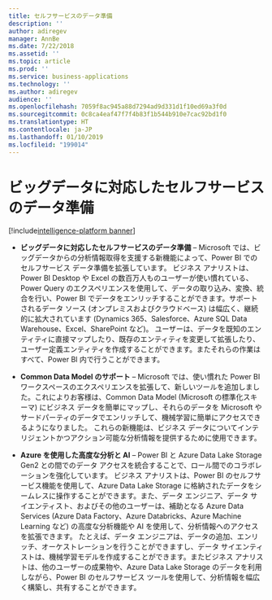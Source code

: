 ```yaml
---
title: セルフサービスのデータ準備
description: ''
author: adiregev
manager: AnnBe
ms.date: 7/22/2018
ms.assetid: ''
ms.topic: article
ms.prod: ''
ms.service: business-applications
ms.technology: ''
ms.author: adiregev
audience: ''
ms.openlocfilehash: 7059f8ac945a88d7294ad9d331d1f10ed69a3f0d
ms.sourcegitcommit: 0c8ca4eaf47f7f4b83f1b544b910e7cac92bd1f0
ms.translationtype: HT
ms.contentlocale: ja-JP
ms.lasthandoff: 01/10/2019
ms.locfileid: "199014"
---
```

#  <a name="self-service-data-prep-for-big-data"></a>ビッグデータに対応したセルフサービスのデータ準備  

[!include[intelligence-platform banner](../../includes/intelligence-platform.md)]




-   **ビッグデータに対応したセルフサービスのデータ準備** – Microsoft では、ビッグデータからの分析情報取得を支援する新機能によって、Power BI でのセルフサービス データ準備を拡張しています。 ビジネス アナリストは、Power BI Desktop や Excel の数百万人ものユーザーが使い慣れている、Power Query のエクスペリエンスを使用して、データの取り込み、変換、統合を行い、Power BI でデータをエンリッチすることができます。サポートされるデータ ソース (オンプレミスおよびクラウドベース) は幅広く、継続的に拡大されています (Dynamics 365、Salesforce、Azure SQL Data Warehouse、Excel、SharePoint など)。 ユーザーは、データを既知のエンティティに直接マップしたり、既存のエンティティを変更して拡張したり、ユーザー定義エンティティを作成することができます。またそれらの作業はすべて、Power BI 内で行うことができます。

- **Common Data Model のサポート** – Microsoft では、使い慣れた Power BI ワークスペースのエクスペリエンスを拡張して、新しいツールを追加しました。これによりお客様は、Common Data Model (Microsoft の標準化スキーマ) にビジネス データを簡単にマップし、それらのデータを Microsoft やサードパーティのデータでエンリッチして、機械学習に簡単にアクセスできるようになりました。 これらの新機能は、ビジネス データについてインテリジェントかつアクション可能な分析情報を提供するために使用できます。 

-   **Azure を使用した高度な分析と AI** – Power BI と Azure Data Lake Storage Gen2 との間でのデータ アクセスを統合することで、ロール間でのコラボレーションを強化しています。 ビジネス アナリストは、Power BI のセルフサービス機能を使用して、Azure Data Lake Storage に格納されたデータをシームレスに操作することができます。また、データ エンジニア、データ サイエンティスト、およびその他のユーザーは、補助となる Azure Data Services (Azure Data Factory、Azure Databricks、Azure Machine Learning など) の高度な分析機能や AI を使用して、分析情報へのアクセスを拡張できます。 たとえば、データ エンジニアは、データの追加、エンリッチ、オーケストレーションを行うことができますし、データ サイエンティストは、機械学習モデルを作成することができます。またビジネス アナリストは、他のユーザーの成果物や、Azure Data Lake Storage のデータを利用しながら、Power BI のセルフサービス ツールを使用して、分析情報を幅広く構築し、共有することができます。
